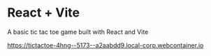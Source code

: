 # React + Vite

A basic tic tac toe game built with React and Vite

https://tictactoe-4hng--5173--a2aabdd9.local-corp.webcontainer.io
